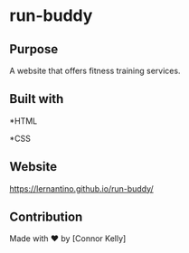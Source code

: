 # run-buddy


## Purpose

A website that offers fitness training services. 


## Built with

*HTML

*CSS


## Website

https://lernantino.github.io/run-buddy/


## Contribution

Made with ❤️ by [Connor Kelly]
